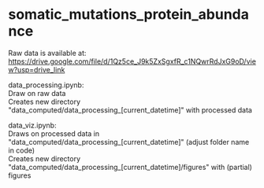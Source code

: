 # somatic_mutations_protein_abundance

Raw data is available at:  
https://drive.google.com/file/d/1Qz5ce_J9k5ZxSgxfR_c1NQwrRdJxG9oD/view?usp=drive_link

data_processing.ipynb:  
Draw on raw data  
Creates new directory "data_computed/data_processing_[current_datetime]" with processed data

data_viz.ipynb:  
Draws on processed data in "data_computed/data_processing_[current_datetime]" (adjust folder name in code)  
Creates new directory "data_computed/data_processing_[current_datetime]/figures" with (partial) figures
